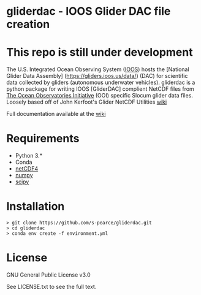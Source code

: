 # gliderdac - IOOS Glider DAC file creation
# This repo is still under development

The U.S. Integrated Ocean Observing System \([IOOS](https://gliders.ioos.us/)\) hosts the [National Glider Data Assembly] (https://gliders.ioos.us/data/) \(DAC\) for scientific data collected by gliders (autonomous underwater vehicles).  gliderdac is a python package for writing IOOS [GliderDAC] complient NetCDF files from [The Ocean Observatories Initiative](https://oceanobservatories.org/) \(OOI\) specific Slocum glider data files.  Loosely based off of John Kerfoot's
Glider NetCDF Utilities [wiki](https://github.com/kerfoot/gncutils/wiki)

Full documentation available at the [wiki](https://github.com/s-pearce/gliderdac/wiki)

# Requirements
+ Python 3.*
+ Conda
+ [netCDF4](https://unidata.github.io/netcdf4-python/netCDF4/index.html)
+ [numpy](https://www.numpy.org/)
+ [scipy](https://www.scipy.org/)

# Installation

    > git clone https://github.com/s-pearce/gliderdac.git
    > cd gliderdac
    > conda env create -f environment.yml



# License
GNU General Public License v3.0

See LICENSE.txt to see the full text.
